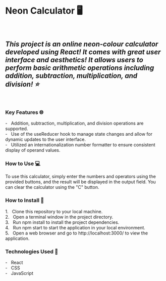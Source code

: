 <h1> Neon Calculator 🖥</h1> <br />
<em><h2> This project is an online neon-colour calculator developed using React! It comes with great user interface and aesthetics! It allows users to perform basic arithmetic operations including addition, subtraction, multiplication, and division! ⭐️ </h2></em><br />
<h3> Key Features 🌐</h3>
- &nbsp; Addition, subtraction, multiplication, and division operations are supported. <br />
- &nbsp; Use of the useReducer hook to manage state changes and allow for dynamic updates to the user interface. <br />
- &nbsp; Utilized an internationalization number formatter to ensure consistent display of operand values. <br />
<h3> How to Use 💻</h3>
To use this calculator, simply enter the numbers and operators using the provided buttons, and the result will be displayed in the output field. You can clear the calculator using the "C" button.
<h3> How to Install 🔭</h3>
1. &nbsp; Clone this repository to your local machine. <br />
2. &nbsp; Open a terminal window in the project directory. <br />
3. &nbsp; Run npm install to install the project dependencies. <br />
4. &nbsp; Run npm start to start the application in your local environment. <br />
5. &nbsp; Open a web browser and go to http://localhost:3000/ to view the application. <br />
<h3> Technologies Used 🔧</h3>
- &nbsp; React <br />
- &nbsp; CSS <br />
- &nbsp; JavaScript <br />
